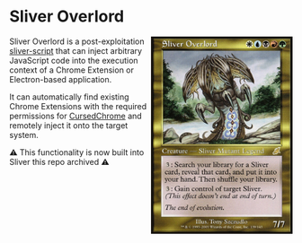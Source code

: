 # Sliver Overlord 
<img align="right" width="252" height="352" src=".github/images/sliver-overlord.jpg?raw=true">

Sliver Overlord is a post-exploitation [sliver-script](https://github.com/moloch--/sliver-script) that can inject arbitrary JavaScript code into the execution context of a Chrome Extension or Electron-based application. 

It can automatically find existing Chrome Extensions with the required permissions for [CursedChrome](https://github.com/mandatoryprogrammer/CursedChrome) and remotely inject it onto the target system.

⚠️ This functionality is now built into Sliver this repo archived ⚠️
